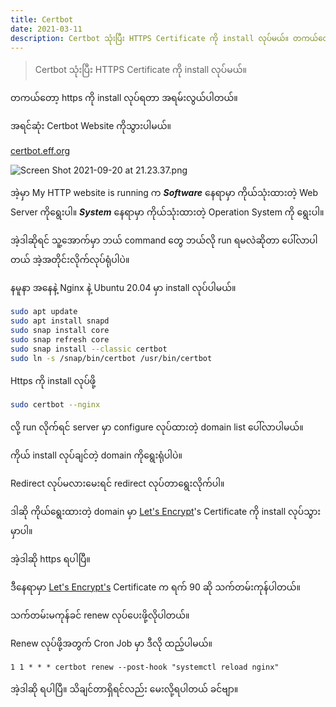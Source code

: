 ```yaml
---
title: Certbot
date: 2021-03-11
description: Certbot သုံးပြီး HTTPS Certificate ကို install လုပ်မယ်။ တကယ်တော့ https ကို install လုပ်ရတာ အရမ်းလွယ်ပါတယ်။
---
```


> Certbot သုံးပြီး HTTPS Certificate ကို install လုပ်မယ်။

တကယ်တော့ https ကို install လုပ်ရတာ အရမ်းလွယ်ပါတယ်။

အရင်ဆုံး Certbot Website ကိုသွားပါမယ်။

[certbot.eff.org](https://certbot.eff.org/)

![Screen Shot 2021-09-20 at 21.23.37.png](https://cdn.hashnode.com/res/hashnode/image/upload/v1632149639971/QAQJJwUuO.png)

အဲ့မှာ My HTTP website is running က _**Software**_ နေရာမှာ ကိုယ်သုံးထားတဲ့ Web Server ကိုရွေးပါ။ _**System**_ နေရာမှာ ကိုယ်သုံးထားတဲ့ Operation System ကို ရွေးပါ။

အဲ့ဒါဆိုရင် သူ့အောက်မှာ ဘယ် command တွေ ဘယ်လို run ရမလဲဆိုတာ ပေါ်လာပါတယ် အဲ့အတိုင်းလိုက်လုပ်ရုံပါပဲ။

နမူနာ အနေနဲ့ Nginx နဲ့ Ubuntu 20.04 မှာ install လုပ်ပါမယ်။

```bash
sudo apt update
sudo apt install snapd
sudo snap install core
sudo snap refresh core
sudo snap install --classic certbot
sudo ln -s /snap/bin/certbot /usr/bin/certbot
```

Https ကို install လုပ်ဖို့

```bash
sudo certbot --nginx
```

လို့ run လိုက်ရင် server မှာ configure လုပ်ထားတဲ့ domain list ပေါ်လာပါမယ်။

ကိုယ် install လုပ်ချင်တဲ့ domain ကိုရွေးရုံပါပဲ။

Redirect လုပ်မလားမေးရင် redirect လုပ်တာရွေးလိုက်ပါ။

ဒါဆို ကိုယ်ရွေးထားတဲ့ domain မှာ [Let's Encrypt](https://letsencrypt.org/)'s Certificate ကို install လုပ်သွားမှာပါ။

အဲ့ဒါဆို https ရပါပြီ။

ဒီနေရာမှာ [Let's Encrypt's](https://letsencrypt.org/) Certificate က ရက် 90 ဆို သက်တမ်းကုန်ပါတယ်။

သက်တမ်းမကုန်ခင် renew လုပ်ပေးဖို့လိုပါတယ်။

Renew လုပ်ဖို့အတွက် Cron Job မှာ ဒီလို ထည့်ပါမယ်။

```
1 1 * * * certbot renew --post-hook "systemctl reload nginx"
```

အဲ့ဒါဆို ရပါပြီ။ သိချင်တာရှိရင်လည်း မေးလို့ရပါတယ် ခင်ဗျာ။
